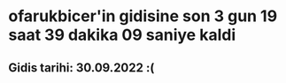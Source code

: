 # ofarukbicer'in gidisine son 3 gun 19 saat 39 dakika 09 saniye kaldi

## Gidis tarihi: 30.09.2022 :(